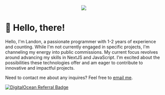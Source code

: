 <h1 align="center">
 <img src="https://skillicons.dev/icons?i=cloudflare,js,ts,html,nextjs,react,tailwind,vercel" />
</h1>

# 👋 Hello, there!
Hello, I'm Landon, a passionate programmer with 1-2 years of experience and counting. While I'm not currently engaged in specific projects, I'm channeling my energy into public commissions. My current focus revolves around advancing my skills in NextJS and JavaScript. I'm excited about the possibilities these technologies offer and am eager to contribute to innovative and impactful projects.

Need to contact me about any inquires? Feel free to [email me](mailto:).

[![DigitalOcean Referral Badge](https://web-platforms.sfo2.cdn.digitaloceanspaces.com/WWW/Badge%201.svg)](https://www.digitalocean.com/?refcode=1e2dddcb6418&utm_campaign=Referral_Invite&utm_medium=Referral_Program&utm_source=badge)

